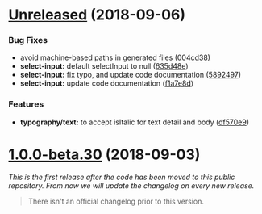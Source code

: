 <a name="Unreleased"></a>
# [Unreleased](https://github.com/commercetools/ui-kit/compare/v1.0.0-beta.30...df570e9) (2018-09-06)


### Bug Fixes

* avoid machine-based paths in generated files ([004cd38](https://github.com/commercetools/ui-kit/commit/004cd38))
* **select-input:** default selectInput to null ([635d48e](https://github.com/commercetools/ui-kit/commit/635d48e))
* **select-input:** fix typo, and update code documentation ([5892497](https://github.com/commercetools/ui-kit/commit/5892497))
* **select-input:** update code documentation ([f1a7e8d](https://github.com/commercetools/ui-kit/commit/f1a7e8d))


### Features

* **typography/text:** to accept isItalic for text detail and body ([df570e9](https://github.com/commercetools/ui-kit/commit/df570e9))



<a name="1.0.0-beta.30"></a>
# [1.0.0-beta.30](https://github.com/commercetools/ui-kit/compare/3ba7996...v1.0.0-beta.30) (2018-09-03)

_This is the first release after the code has been moved to this public repository. From now we will update the changelog on every new release._

> There isn't an official changelog prior to this version.
